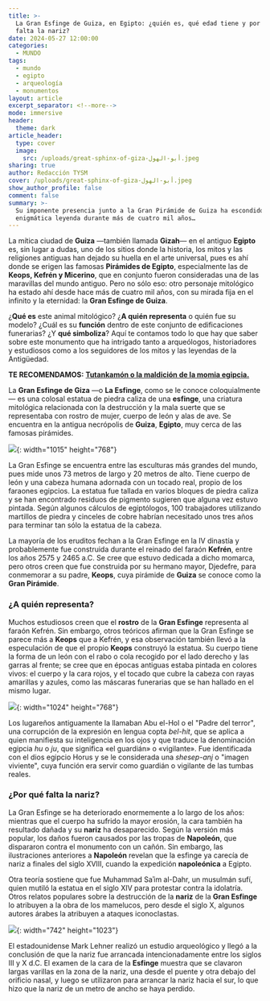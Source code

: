 ```yaml
---
title: >-
  La Gran Esfinge de Guiza, en Egipto: ¿quién es, qué edad tiene y por qué le
  falta la nariz?
date: 2024-05-27 12:00:00
categories:
  - MUNDO
tags:
  - mundo
  - egipto
  - arqueología
  - monumentos
layout: article
excerpt_separator: <!--more-->
mode: immersive
header:
  theme: dark
article_header:
  type: cover
  image:
    src: /uploads/great-sphinx-of-giza-أبو-الهول.jpeg
sharing: true
author: Redacción TYSM
cover: /uploads/great-sphinx-of-giza-أبو-الهول.jpeg
show_author_profile: false
comment: false
summary: >-
  Su imponente presencia junto a la Gran Pirámide de Guiza ha escondido una
  enigmática leyenda durante más de cuatro mil años…
---
```

La mítica ciudad de **Guiza** —también llamada **Gizah**— en el antiguo **Egipto** es, sin lugar a dudas, uno de los sitios donde la historia, los mitos y las religiones antiguas han dejado su huella en el arte universal, pues es ahí donde se erigen las famosas **Pirámides de Egipto**, especialmente las de **Keops, Kefrén y Micerino**, que en conjunto fueron consideradas una de las maravillas del mundo antiguo. Pero no sólo eso: otro personaje mitológico ha estado ahí desde hace más de cuatro mil años, con su mirada fija en el infinito y la eternidad: la **Gran Esfinge de Guiza**.

¿**Qué es** este animal mitológico? ¿**A quién representa** o quién fue su modelo? ¿Cuál es su **función** dentro de este conjunto de edificaciones funerarias? ¿Y **qué simboliza**? Aquí te contamos todo lo que hay que saber sobre este monumento que ha intrigado tanto a arqueólogos, historiadores y estudiosos como a los seguidores de los mitos y las leyendas de la Antigüedad.

**TE RECOMENDAMOS:** [**Tutankamón o la maldición de la momia egipcia.**](https://blog.tonoysumariachi.com/mundo/2024/01/23/tutankam%C3%B3n-o-la-maldici%C3%B3n-de-la-momia-egipcia.html)

La **Gran Esfinge de Giza** —o **La Esfinge**, como se le conoce coloquialmente— es una colosal estatua de piedra caliza de una **esfinge**, una criatura mitológica relacionada con la destrucción y la mala suerte que se representaba con rostro de mujer, cuerpo de león y alas de ave. Se encuentra en la antigua necrópolis de **Guiza**, **Egipto**, muy cerca de las famosas pirámides.

![](https://upload.wikimedia.org/wikipedia/commons/thumb/9/91/The_Sphinx_and_Pyramid_of_Khafre.jpg/1015px-The_Sphinx_and_Pyramid_of_Khafre.jpg){: width="1015" height="768"}

La Gran Esfinge se encuentra entre las esculturas más grandes del mundo, pues mide unos 73 metros de largo y 20 metros de alto. Tiene cuerpo de león y una cabeza humana adornada con un tocado real, propio de los faraones egipcios. La estatua fue tallada en varios bloques de piedra caliza y se han encontrado residuos de pigmento sugieren que alguna vez estuvo pintada. Según algunos cálculos de egiptólogos, 100 trabajadores utilizando martillos de piedra y cinceles de cobre habrían necesitado unos tres años para terminar tan sólo la estatua de la cabeza.

La mayoría de los eruditos fechan a la Gran Esfinge en la IV dinastía y probablemente fue construida durante el reinado del faraón **Kefrén**, entre los años 2575 y 2465 a.C. Se cree que estuvo dedicada a dicho momarca, pero otros creen que fue construida por su hermano mayor, Djedefre, para conmemorar a su padre, **Keops**, cuya pirámide de **Guiza** se conoce como la **Gran Pirámide**.

### ¿A quién representa?

Muchos estudiosos creen que el **rostro** de la **Gran Esfinge** representa al faraón Kefrén. Sin embargo, otros teóricos afirman que la Gran Esfinge se parece más a **Keops** que a Kefrén, y esa observación también llevó a la especulación de que el propio **Keops** construyó la estatua. Su cuerpo tiene la forma de un león con el rabo o cola recogido por el lado derecho y las garras al frente; se cree que en épocas antiguas estaba pintada en colores vivos:  el cuerpo y la cara rojos, y el tocado que cubre la cabeza con rayas amarillas y azules, como las máscaras funerarias que se han hallado en el mismo lugar.

![](https://upload.wikimedia.org/wikipedia/commons/thumb/e/e0/The_Great_Sphinx%2C_Giza%2C_GG%2C_EGY_%2847850555412%29.jpg/1024px-The_Great_Sphinx%2C_Giza%2C_GG%2C_EGY_%2847850555412%29.jpg){: width="1024" height="768"}

Los lugareños antiguamente la llamaban Abu el-Hol o el "Padre del terror",  una corrupción de la expresión en lengua copta *bel-hit*, que se aplica a quien manifiesta su inteligencia en los ojos y que traduce la denominación egipcia *hu* o *ju*, que significa «el guardián» o «vigilante». Fue identificada con el dios egipcio Horus y se le considerada una *shesep-anj* o "imagen viviente", cuya función era servir como guardián o vigilante de las tumbas reales.

### ¿Por qué falta la nariz?

La Gran Esfinge se ha deteriorado enormemente a lo largo de los años: mientras que el cuerpo ha sufrido la mayor erosión, la cara también ha resultado dañada y su **nariz** ha desaparecido. Según la versión más popular, los daños fueron causados ​​por las tropas de **Napoleón**, que dispararon contra el monumento con un cañón. Sin embargo, las ilustraciones anteriores a **Napoleón** revelan que la esfinge ya carecía de nariz a finales del siglo XVIII, cuando la expedición **napoleónica** a Egipto.

Otra teoría sostiene que fue Muhammad Saʾim al-Dahr, un musulmán sufí, quien mutiló la estatua en el siglo XIV para protestar contra la idolatría. Otros relatos populares sobre la destrucción de la **nariz** de la **Gran Esfinge** lo atribuyen a la obra de los mamelucos, pero desde el siglo X, algunos autores árabes la atribuyen a ataques iconoclastas.

![](https://upload.wikimedia.org/wikipedia/commons/thumb/f/fe/Head_of_the_Great_Sphinx_-_2010_%281620%29.jpg/742px-Head_of_the_Great_Sphinx_-_2010_%281620%29.jpg){: width="742" height="1023"}

El estadounidense Mark Lehner realizó un estudio arqueológico y llegó a la conclusión de que la nariz fue arrancada intencionadamente entre los siglos III y X d.C. El examen de la cara de la **Esfinge** muestra que se clavaron largas varillas en la zona de la nariz, una desde el puente y otra debajo del orificio nasal, y luego se utilizaron para arrancar la nariz hacia el sur, lo que hizo que la nariz de un metro de ancho se haya perdido.<br>